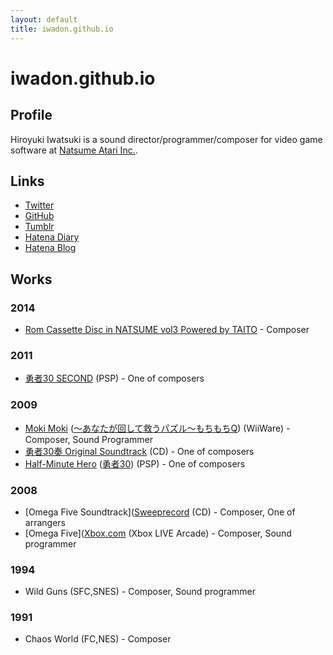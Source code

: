 ```yaml
---
layout: default
title: iwadon.github.io
---
```

iwadon.github.io
=================

Profile
-------

Hiroyuki Iwatsuki is a sound director/programmer/composer for video game software at [Natsume Atari Inc.](http://www.natsumeatari.co.jp/).

Links
-----

- [Twitter](http://twitter.com/iwadon)
- [GitHub](http://github.com/iwadon)
- [Tumblr](http://iwadon.tumblr.com/)
- [Hatena Diary](http://d.hatena.ne.jp/iwadon/)
- [Hatena Blog](http://iwadon.hateblo.jp/)

Works
-----

### 2014

- [Rom Cassette Disc in NATSUME vol3 Powered by TAITO](http://claricedisc.shop-pro.jp/?pid=69677308) - Composer

### 2011

- [勇者30 SECOND](http://www.maql.co.jp/special/game/30s/) (PSP) - One of composers

### 2009

- [Moki Moki](http://www.natsume.com/current_game/games/mokimoki/index.html) ([～あなたが回して救うパズル～もちもちQ](http://www.natsume-game.com/mochimochiq/)) (WiiWare) - Composer, Sound Programmer
- [勇者30奏 Original Soundtrack](http://www.maql.co.jp/music/detail/2850) (CD) - One of composers
- [Half-Minute Hero](http://www.halfminutehero.com) ([勇者30](http://www.maql.co.jp/special/game/30/)) (PSP) - One of composers

### 2008

- [Omega Five Soundtrack]([Sweeprecord](http://sweeprecord.com/?p=118) (CD) - Composer, One of arrangers
- [Omega Five]([Xbox.com](http://marketplace.xbox.com/ja-JP/Product/Omega-Five/66acd000-77fe-1000-9115-d802584108a5) (Xbox LIVE Arcade) - Composer, Sound programmer

### 1994

- Wild Guns (SFC,SNES) - Composer, Sound programmer

### 1991

- Chaos World (FC,NES) - Composer
